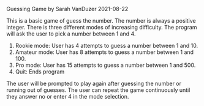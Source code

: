 Guessing Game by Sarah VanDuzer
2021-08-22

This is a basic game of guess the number. The number is always a positive integer. There is three different
modes of increasing difficulty. The program will ask the user to pick a number between 1 and 4.

1. Rookie mode:
  User has 4 attempts to guess a number between 1 and 10.
2. Amateur mode:
  User has 8 attempts to guess a number between 1 and 100.
3. Pro mode:
  User has 15 attempts to guess a number between 1 and 500.
4. Quit:
  Ends program

The user will be prompted to play again after guessing the number or running out of guesses. The user can
repeat the game continuously until they answer no or enter 4 in the mode selection.
